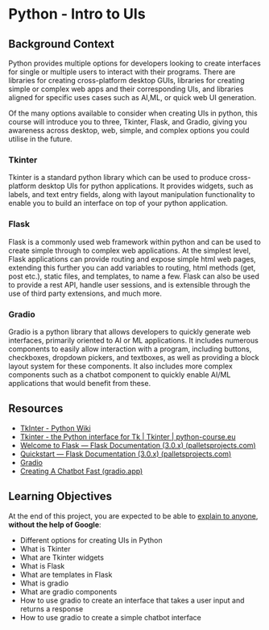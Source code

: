 # Python - Intro to UIs

## Background Context
Python provides multiple options for developers looking to create interfaces for single or multiple users to interact with their programs. There are libraries for creating cross-platform desktop GUIs, libraries for creating simple or complex web apps and their corresponding UIs, and libraries aligned for specific uses cases such as AI,ML, or quick web UI generation.

Of the many options available to consider when creating UIs in python, this course will introduce you to three, Tkinter, Flask, and Gradio, giving you awareness across desktop, web, simple, and complex options you could utilise in the future.

### Tkinter
Tkinter is a standard python library which can be used to produce cross-platform desktop UIs for python applications. It provides widgets, such as labels, and text entry fields, along with layout manipulation functionality to enable you to build an interface on top of your python application.

### Flask
Flask is a commonly used web framework within python and can be used to create simple through to complex web applications. At the simplest level, Flask applications can provide routing and expose simple html web pages, extending this further you can add variables to routing, html methods (get, post etc.), static files, and templates, to name a few. Flask can also be used to provide a rest API, handle user sessions, and is extensible through the use of third party extensions, and much more.

### Gradio
Gradio is a python library that allows developers to quickly generate web interfaces, primarily oriented to AI or ML applications. It includes numerous components to easily allow interaction with a program, including buttons, checkboxes, dropdown pickers, and textboxes, as well as providing a block layout system for these components. It also includes more complex components such as a chatbot component to quickly enable AI/ML applications that would benefit from these.

## Resources
- [TkInter - Python Wiki](https://intranet.hbtn.io/rltoken/GjtglwXA6-NTrKxVQa2Dpg)
- [Tkinter - the Python interface for Tk | Tkinter | python-course.eu](https://intranet.hbtn.io/rltoken/tpyINOZVbQZ3Smw5R-JyHg)
- [Welcome to Flask — Flask Documentation (3.0.x) (palletsprojects.com)](https://intranet.hbtn.io/rltoken/SCkwSY8E-zMksDKVreYUDA)
- [Quickstart — Flask Documentation (3.0.x) (palletsprojects.com)](https://intranet.hbtn.io/rltoken/xSuPgKgwEiKzQQuevWVF-w)
- [Gradio](https://intranet.hbtn.io/rltoken/9VqUTf8Fgm64cE-vLUJCmA)
- [Creating A Chatbot Fast (gradio.app)](https://intranet.hbtn.io/rltoken/bPuv96ELG7237GrnxsWvYw)

## Learning Objectives
At the end of this project, you are expected to be able to [explain to anyone](https://intranet.hbtn.io/rltoken/KUzDUR8kCodffZUouNZrew), **without the help of Google**:

- Different options for creating UIs in Python
- What is Tkinter
- What are Tkinter widgets
- What is Flask
- What are templates in Flask
- What is gradio
- What are gradio components
- How to use gradio to create an interface that takes a user input and returns a response
- How to use gradio to create a simple chatbot interface